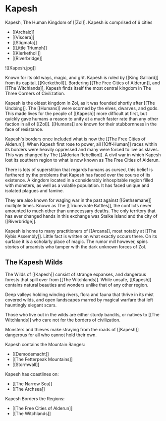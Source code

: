 # Kapesh
Kapesh, The Human Kingdom of [[Zol]]. Kapesh is comprised of 6 cities
- [[Archaic]]
- [[Viscera]]
- [[Stigmata]]
- [[Little Triumph]]
- [[Kierketholl]]
- [[Riverbridge]]

![[Kapesh.jpg]]

Known for its old ways, magic, and grit. Kapesh is ruled by [[King Galliard]] from its capital, [[Kierketholl]]. Bordering [[The Free Cities of Alderun]], and [[The Witchlands]], Kapesh finds itself the most central kingdom in The Three Corners of Civilization.

Kapesh is the oldest kingdom in Zol, as it was founded shortly after [[The Undoing]]. The [[Humans]] were scorned by the elves, dwarves, and gods. This made lives for the people of [[Kapesh]] more difficult at first, but quickly gave humans a reason to unify at a much faster rate than any other faction in all of [[Zol]]. [[Humans]] are known for their stubbornness in the face of resistance.

Kapesh's borders once included what is now the [[The Free Cities of Alderun]]. When Kapesh first rose to power, all [[Off-Human]] races within its borders were heavily oppressed and many were forced to live as slaves. This was changed by The [[Alderian Rebellion]]. A civil war in which Kapesh lost its southern region to what is now known as The Free Cities of Alderun.

There is lots of superstition that regards humans as cursed, this belief is furthered by the problems that Kapesh has faced over the course of its existence. A kingdom located in a considerably inhospitable region filled with monsters, as well as a volatile population. It has faced unique and isolated plagues and famine. 

They are also known for waging war in the past against [[Gethsemane]] multiple times. Known as The [[Triumvirate Battles]], the conflicts never amounted to much other than unnecessary deaths. The only territory that has ever changed hands in this exchange was Stalke Island and the city of [[Riverbridge]].

Kapesh is home to many practitioners of [[Arcana]], most notably at [[The Kybis Assembly]]. Little fact is written on what exactly occurs there. On its surface it is a scholarly place of magic. The rumor mill however, spins stories of arcanists who tamper with the dark unknown forces of Zol.

## The Kapesh Wilds 
The Wilds of [[Kapesh]] consist of strange expanses, and dangerous forests that spill over from [[The Witchlands]]. While unsafe, [[Kapesh]] contains natural beauties and wonders unlike that of any other region.

Deep valleys holding winding rivers, flora and fauna that thrive in its mist covered wilds, and open landscapes marred by magical warfare that left hauntingly elegant scars.

Those who live out in the wilds are either sturdy bandits, or natives to [[The Witchlands]] who care not for the borders of civilization.

Monsters and thieves make straying from the roads of [[Kapesh]] dangerous for all who cannot hold their own.

Kapesh contains the Mountain Ranges:
- [[Demodemacht]]
- [[The Fetterpeak Mountains]]
- [[Stormwall]]

Kapesh has coastlines on:
- [[The Narrow Sea]]
- [[The Archsea]]

Kapesh Borders the Regions:
- [[The Free Cities of Alderun]]
- [[The Witchlands]]